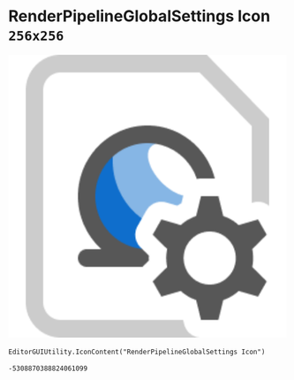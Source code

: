 # RenderPipelineGlobalSettings Icon `256x256`
<img src="/img/RenderPipelineGlobalSettings%20Icon.png" width=512 height=512>

``` CSharp
EditorGUIUtility.IconContent("RenderPipelineGlobalSettings Icon")
```
```
-5308870388824061099
```

